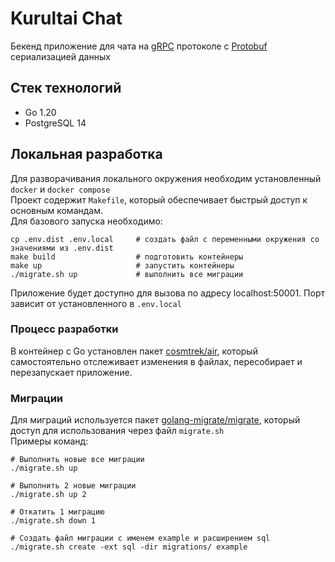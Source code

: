 # Kurultai Chat
Бекенд приложение для чата на [gRPC](https://grpc.io/docs/what-is-grpc/introduction/) протоколе с [Protobuf](https://protobuf.dev/overview/) сериализацией данных

## Стек технологий
* Go 1.20
* PostgreSQL 14

## Локальная разработка
Для разворачивания локального окружения необходим установленный `docker` и `docker compose`  
Проект содержит `Makefile`, который обеспечивает быстрый доступ к основным командам.  
Для базового запуска необходимо:
```shell
cp .env.dist .env.local     # создать файл с переменными окружения со значениями из .env.dist
make build                  # подготовить контейнеры
make up                     # запустить контейнеры
./migrate.sh up             # выполнить все миграции
```
Приложение будет доступно для вызова по адресу localhost:50001. Порт зависит от установленного в `.env.local`

### Процесс разработки
В контейнер с Go установлен пакет [cosmtrek/air](https://github.com/cosmtrek/air), который самостоятельно отслеживает изменения в файлах, 
пересобирает и перезапускает приложение.   

### Миграции
Для миграций используется пакет [golang-migrate/migrate](https://github.com/golang-migrate/migrate), который доступ для использования через файл `migrate.sh`  
Примеры команд:
```shell
# Выполнить новые все миграции
./migrate.sh up

# Выполнить 2 новые миграции
./migrate.sh up 2

# Откатить 1 миграцию
./migrate.sh down 1

# Создать файл миграции с именем example и расширением sql
./migrate.sh create -ext sql -dir migrations/ example
```
